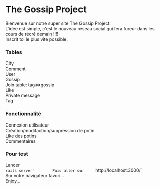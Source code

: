 # The Gossip Project 
Bienvenue sur notre super site The Gossip Project.  
L'idée est simple, c'est le nouveau réseau social qui fera fureur dans les cours de récré demain !!!!  
Inscrit toi le plus vite possible.
### Tables
City    
Comment    
User  
Gossip    
Join table: tag<=>gossip  
Like  
Private message  
Tag   
### Fonctionnalité  
Connexion utilisateur  
Création/modifaction/suppression de potin  
Like des potins  
Commentaires    
  

### Pour test
Lancer     
```rails server`       
Puis aller sur    
```http://localhost:3000/`   
Sur votre navigateur favori...    
Enjoy...  